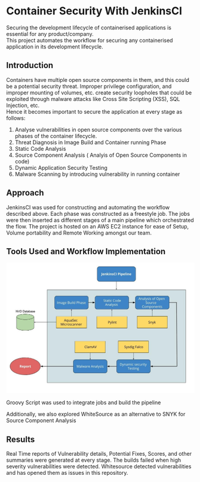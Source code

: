 # Container Security With JenkinsCI

Securing the development lifecycle of containerised applications is essential for any product/company.   
This project automates the workflow for securing any containerised application in its development lifecycle.   

## Introduction

Containers have multiple open source components in them, and this could be a potential security threat.
Improper privilege configuration, and improper mounting of volumes, etc. create security loopholes that could be exploited through malware attacks like Cross Site Scripting (XSS), SQL Injection, etc.   
Hence it becomes important to secure the application at every stage as follows:   

1. Analyse vulnerabilities in open source components over the various phases of the container lifecycle.
2. Threat Diagnosis in Image Build and Container running Phase
3. Static Code Analysis
4. Source Component Analysis ( Analyis of Open Source Components in code)
5. Dynamic Application Security Testing
6. Malware Scanning  by introducing vulnerability in running container

## Approach

JenkinsCI was used for constructing and  automating  the workflow described above.
Each phase was constructed as a freestyle job. The jobs were then inserted as different stages of a main pipeline which orchestrated the flow.
The project is hosted on an AWS  EC2 instance for ease of Setup,  Volume portability and Remote Working amongst our team.

## Tools Used and Workflow Implementation

![Architecture](architecture.jpg)

Groovy Script was used to integrate jobs and build the pipeline

Additionally, we also explored WhiteSource as an alternative to SNYK for Source Component Analysis

## Results

Real Time reports of Vulnerability details, Potential Fixes, Scores, and other summaries were generated at every stage. The builds failed when high severity vulnerabilities were detected. Whitesource detected vulnerabilities and has opened them as issues in this repository. 
